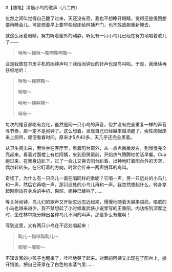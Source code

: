 #【随笔】清晨小鸟的歌声（八二四）

忽然之间叫觉得自己醒了过来，天还没有亮，我也不想睁开眼睛，觉得还是很困想要再睡会儿。可是想着早上要早些起床给阿姨开门，也不敢放胆重新睡去。

就这么闭着眼睛，努力听着窗外的动静，听见有一只小鸟儿已经在努力地唱着歌儿了——

> 啾啾～鞠啾～鞠啊鞠啊鞠～

会是我放在书房手机的闹钟声吗？我给闹钟设的铃声也是鸟叫呢。于是，我继续再仔细地听：

> 啾啾～鞠啊鞠～
>
> 唧唧～
>
> 啾啾～鞠啊鞠～
>
> 啾啾～

每次的尾音都略有变化，虽然是同一只小鸟的声音，但并没有完全重复一样的声音与节奏，那一定不是闹钟了。这么想着，发现自己已经越来越清醒了。索性爬起床来上厕所，顺便看看时间，原来才5点40多，天几乎还完全黑着。

从卫生间出来，索性坐在客厅里，看着阳台窗外，从一点点微微发白，到慢慢完全亮起来。看着对面楼上有位阿姨，来到厨房窗前，开始热气腾腾地忙活早餐。Cup跑过来，在我身边趴下，过了一会儿又换去阳台趴着，出神地盯着阳台外的天空，偶尔转转头。在它盯着的方向，时常会传来一两声悦耳的鸟叫。

奇怪了，为什么有一只鸟儿一直在唱同样的歌呢？它唱一声，另一只远处的小鸟儿和一声，然后它再唱一声，那只远处的小鸟儿再和一声。我忽然想起什么，转身拿起刚刚放在身后的手机，果然，闹钟已经响了……

等关掉闹钟，鸟儿们的歌声又开始忽远忽近起来，慢慢地随着天越来越亮，唱歌的小鸟也越来越少。我不禁想起了小时候看武侠小说里写的王重阳，内功练到深厚之时，坐在林中能分辨出各种鸟儿不同的叫声，那是多么有趣啊！

写到这里，又有两只小鸟在不远处唱起来：

> 鞠儿～鞠啾鞠鞠儿～
>
> 唧唧～唧唧～

不知谁家的小孩子也醒来了，哇哇地哭了起来。对面的阿姨又出现在了阳台上，掀开锅盖，把自己笼罩在了白色的水蒸气里……
